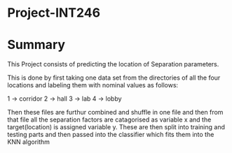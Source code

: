 # Project-INT246
# Summary
This Project consists of predicting the location of Separation parameters.

This is done by first taking one data set from the directories of all the four locations and labeling them with nominal values as follows:

1 -> corridor
2 -> hall
3 -> lab
4 -> lobby

Then these files are furthur combined and shuffle in one file and then from that file all the separation factors are catagorised as variable x and the target(location) is assigned variable y. These are then split into training and testing parts and then passed into the classifier which fits them into the KNN algorithm
